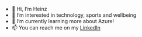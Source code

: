 - 👋 Hi, I’m Heinz
- 👀 I’m interested in technology, sports and wellbeing
- 🌱 I’m currently learning more about Azure!
- 📫 You can reach me on my [LinkedIn](https://www.linkedin.com/in/heinzliewald/)
